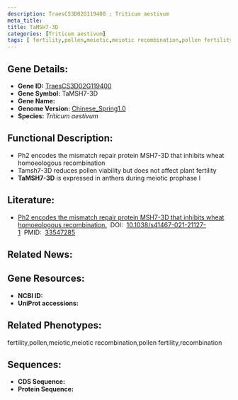 ```yaml
---
description: TraesCS3D02G119400 ; Triticum aestivum
meta_title:
title: TaMSH7-3D
categories: [Triticum aestivum]
tags: [ fertility,pollen,meiotic,meiotic recombination,pollen fertility,recombination ]
---
```


## Gene Details:
- **Gene ID:**	[TraesCS3D02G119400]()
- **Gene Symbol:** TaMSH7-3D
- **Gene Name:** 
- **Genome Version:** [Chinese_Spring1.0]()
- **Species:** *Triticum aestivum*

## Functional Description:
   - Ph2 encodes the mismatch repair protein MSH7-3D that inhibits wheat homoeologous recombination
   - Tamsh7-3D reduces pollen viability but does not affect plant fertility
   - **TaMSH7-3D** is expressed in anthers during meiotic prophase I

## Literature:
   - [Ph2 encodes the mismatch repair protein MSH7-3D that inhibits wheat homoeologous recombination.]( https://www.nature.com/articles/s41467-021-21127-1)&nbsp;&nbsp;DOI:&nbsp;&nbsp;[10.1038/s41467-021-21127-1](https://www.nature.com/articles/s41467-021-21127-1)&nbsp;&nbsp;PMID:&nbsp;&nbsp;[33547285](https://pubmed.ncbi.nlm.nih.gov/33547285/)

## Related News:

## Gene Resources:
- **NCBI ID:** [](https://www.ncbi.nlm.nih.gov/gene/?term=)
- **UniProt accessions:** [](https://www.uniprot.org/uniprotkb//entry)

## Related Phenotypes:
fertility,pollen,meiotic,meiotic recombination,pollen fertility,recombination

## Sequences:
- **CDS Sequence:**
- **Protein Sequence:**
